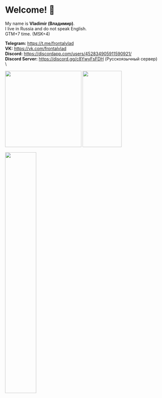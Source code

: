 # Welcome! 👋

My name is **Vladimir (Владимир)**.\
I live in Russia and do not speak English.\
GTM+7 time. (MSK+4)

**Telegram:** https://t.me/frontalvlad \
**VK:** https://vk.com/frontalvlad \
**Discord:** https://discordapp.com/users/452834905911590921/ \
**Discord Server:** https://discord.gg/c8YwyFsFDH (Русскоязычный сервер) \
<div align=left>
  <img src="https://mc-heads.net/head/e43cf333-8450-4827-b086-01bbca8588c6" width="250" height="250">
  <img src="https://mc-heads.net/body/e43cf333-8450-4827-b086-01bbca8588c6" width="128" height="250">
</div>
<p align=left>
  <a href="https://discord.com/users/452834905911590921"><img src="https://lanyard-profile-readme.vercel.app/api/452834905911590921" width=45%></a>
</p>


